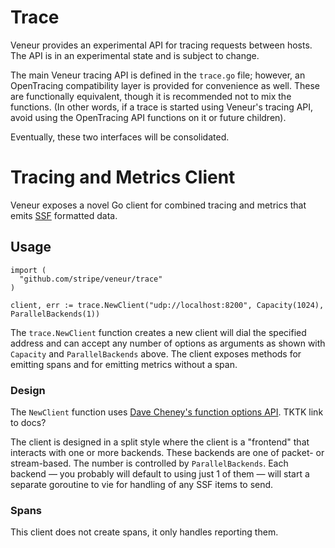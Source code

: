 # Trace

Veneur provides an experimental API for tracing requests between hosts. The API is in an experimental state and is subject to change.

The main Veneur tracing API is defined in the `trace.go` file; however, an OpenTracing compatibility layer is provided for convenience as well. These are functionally equivalent, though it is recommended not to mix the functions. (In other words, if a trace is started using Veneur's tracing API, avoid using the OpenTracing API functions on it or future children).

Eventually, these two interfaces will be consolidated.

# Tracing and Metrics Client

Veneur exposes a novel Go client for combined tracing and metrics that emits [SSF](https://github.com/stripe/veneur/tree/master/ssf#sensor-sensibility-format) formatted data.

## Usage

```
import (
  "github.com/stripe/veneur/trace"
)

client, err := trace.NewClient("udp://localhost:8200", Capacity(1024), ParallelBackends(1))
```

The `trace.NewClient` function creates a new client will dial the specified address and can accept any number of options as arguments as shown with `Capacity` and `ParallelBackends` above. The client exposes methods for emitting spans and for emitting metrics without a span.

### Design

The `NewClient` function uses [Dave Cheney's function options API](https://dave.cheney.net/2014/10/17/functional-options-for-friendly-apis). TKTK link to docs?

The client is designed in a split style where the client is a "frontend" that interacts with one or more backends. These backends are one of packet- or stream-based. The number is controlled by `ParallelBackends`. Each backend — you probably will default to using just 1 of them — will start a separate goroutine to vie for handling of any SSF items to send.



### Spans

This client does not create spans, it only handles reporting them.

##
